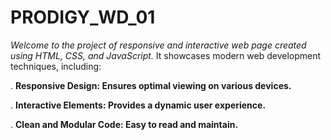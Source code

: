 # PRODIGY_WD_01

*Welcome to the project of responsive and interactive web page created using HTML, CSS, and JavaScript.*
It showcases modern web development techniques, including:

. **Responsive Design: Ensures optimal viewing on various devices.**

. **Interactive Elements: Provides a dynamic user experience.**

. **Clean and Modular Code: Easy to read and maintain.**
